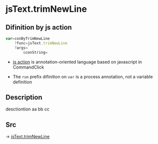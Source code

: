 # jsText.trimNewLine

## Difinition by js action

```js.js
var=conByTrimNewLine
	?func=jsText.trimNewLine
	?args=
		&conString=
```

- [js action](#) is annotation-oriented language based on javascript in CommandClick

- The `run` prefix difinition on `var` is a process annotation, not a variable definition

## Description

desctiontion aa
bb
cc
## Src

-> [jsText.trimNewLine](https://github.com/puutaro/CommandClick/blob/master/app/src/main/java/com/puutaro/commandclick/fragment_lib/terminal_fragment/js_interface/text/JsText.kt#L11)


